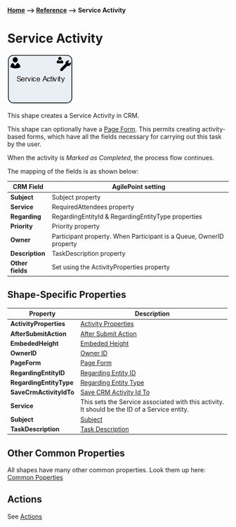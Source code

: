 __[Home](/) --> [Reference](/ref) --> Service Activity__

# Service Activity

![Service Activity](media/ServiceActivity.png)

This shape creates a Service Activity in CRM.

This shape can optionally have a [Page Form](PageForm.md). This permits
creating activity-based forms, which have all the fields necessary for carrying
out this task by the user.

When the activity is *Marked as Completed*, the process flow continues.

The mapping of the fields is as shown below:

| CRM Field    | AgilePoint setting                                                   |
|--------------|----------------------------------------------------------------------|
| **Subject**      | Subject property                                                     |
| **Service**      | RequiredAttendees property                                           |
| **Regarding**    | RegardingEntityId & RegardingEntityType properties                   |
| **Priority**     | Priority property                                                    |
| **Owner**        | Participant property. When Participant is a Queue, OwnerID property  |
| **Description**  | TaskDescription property                                             |
| **Other fields** | Set using the ActivityProperties property                            |
 

## Shape-Specific Properties

| Property | Description |
| -------- | ----------- |
| **ActivityProperties**  | [Activity Properties](common/ActivityProperties.md)  |
| **AfterSubmitAction**   | [After Submit Action](common/AfterSubmitAction.md)   |
| **EmbededHeight**       | [Embeded Height](common/EmbededHeight.md)       |
| **OwnerID**             | [Owner ID](common/OwnerID.md)             |
| **PageForm**            | [Page Form](common/PageForm.md)            |
| **RegardingEntityID**   | [Regarding Entity ID](common/RegardingEntityID.md)   |
| **RegardingEntityType** | [Regarding Entity Type](common/RegardingEntityType.md) |
| **SaveCrmActivityIdTo** | [Save CRM Activity Id To](common/SaveCrmActivityIdTo.md) |
| **Service**             | This sets the Service associated with this activity.<br />It should be the ID of a Service entity.             |
| **Subject**             | [Subject](common/Subject.md)             |
| **TaskDescription**     | [Task Description](common/TaskDescription.md)     |



## Other Common Properties
All shapes have many other common properties. Look them up here: [Common Poperties](common/README.md)

## Actions
See [Actions](common/Actions.md)
